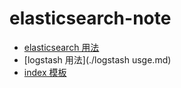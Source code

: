 # elasticsearch-note
- [elasticsearch 用法](./elasticsearch-usage.md)
- [logstash 用法](./logstash usge.md)
- [index 模板](./Index-templates.md)
